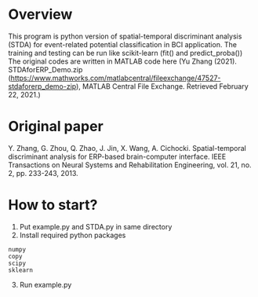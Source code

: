 # Overview
This program is python version of spatial-temporal discriminant analysis (STDA) for event-related potential classification in BCI application.
The training and testing can be run like scikit-learn (fit() and predict_proba())
The original codes are written in MATLAB code here (Yu Zhang (2021). STDAforERP_Demo.zip (https://www.mathworks.com/matlabcentral/fileexchange/47527-stdaforerp_demo-zip), MATLAB Central File Exchange. Retrieved February 22, 2021.)

# Original paper
Y. Zhang, G. Zhou, Q. Zhao, J. Jin, X. Wang, A. Cichocki. Spatial-temporal discriminant analysis for ERP-based brain-computer interface. IEEE Transactions on Neural Systems and Rehabilitation Engineering, vol. 21, no. 2, pp. 233-243, 2013.

# How to start?
1. Put example.py and STDA.py in same directory
2. Install required python packages
```
numpy
copy
scipy
sklearn
```
3. Run example.py
